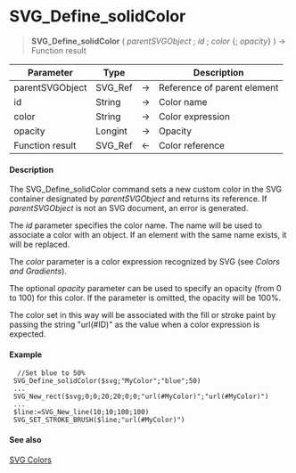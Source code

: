 # SVG_Define_solidColor

>**SVG_Define_solidColor** ( *parentSVGObject* ; *id* ; *color* {; *opacity*} )  -> Function result

| Parameter | Type |  | Description |
| --- | --- | --- | --- |
| parentSVGObject | SVG_Ref | &#8594; | Reference of parent element |
| id | String | &#8594; | Color name |
| color | String | &#8594; | Color expression |
| opacity | Longint | &#8594; | Opacity |
| Function result | SVG_Ref | &#8592; | Color reference |



#### Description 

The SVG\_Define\_solidColor command sets a new custom color in the SVG container designated by *parentSVGObject* and returns its reference. If *parentSVGObject* is not an SVG document, an error is generated.

The *id* parameter specifies the color name. The name will be used to associate a color with an object. If an element with the same name exists, it will be replaced.

The *color* parameter is a color expression recognized by SVG (see *Colors and Gradients*).

The optional *opacity* parameter can be used to specify an opacity (from 0 to 100) for this color. If the parameter is omitted, the opacity will be 100%.

The color set in this way will be associated with the fill or stroke paint by passing the string "url(#ID)" as the value when a color expression is expected.

#### Example 

```4d
  //Set blue to 50%
 SVG_Define_solidColor($svg;"MyColor";"blue";50)
 ...
 SVG_New_rect($svg;0;0;20;20;0;0;"url(#MyColor)";"url(#MyColor)")
 ...
 $line:=SVG_New_line(10;10;100;100)
 SVG_SET_STROKE_BRUSH($line;"url(#MyColor)")
```

#### See also 

[SVG Colors](../SVG%20Colors.md)  
